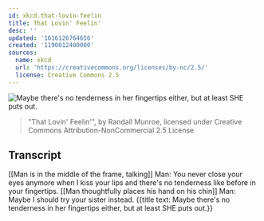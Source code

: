 ```yaml
---
id: xkcd.that-lovin-feelin
title: That Lovin' Feelin'
desc: ''
updated: '1616126764656'
created: '1190012400000'
sources:
  name: xkcd
  url: 'https://creativecommons.org/licenses/by-nc/2.5/'
  license: Creative Commons 2.5
---
```

![Maybe there's no tenderness in her fingertips either, but at least SHE puts out.](https://imgs.xkcd.com/comics/that_lovin_feelin.png)
> "That Lovin' Feelin'", by Randall Munroe, licensed under Creative Commons Attribution-NonCommercial 2.5 License

## Transcript
[[Man is in the middle of the frame, talking]]
Man: You never close your eyes anymore when I kiss your lips and there's no tenderness like before in your fingertips.
[[Man thoughtfully places his hand on his chin]]
Man: Maybe I should try your sister instead.
{{title text: Maybe there's no tenderness in her fingertips either, but at least SHE puts out.}}
